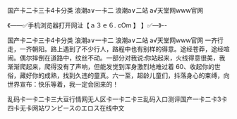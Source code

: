 国产卡二卡三卡4卡分类
浪潮a∨一卡二
浪潮a∨二站
а√天堂网www官网


《——✅手机浏览器打开网沚【ａ３ｅ６. cOm 】 】✅—》--

国产卡二卡三卡4卡分类
浪潮a∨一卡二
浪潮a∨二站
а√天堂网www官网
一齐行走，一齐朝阳。路上遇到了不少行人，路程中也有别样的得意。途经苍莽，途经喧闹。偶尔摔倒在道路中，纹丝不动。一部分对我说:你站起来，火线得意很美，我渐渐爬起来，爬得没有了声响，但能发觉到浑身激烈地难过着
		60、收起你的世俗，藏好你的成熟，找到久违的童真。六一至，超龄儿童们，抖落身心的束缚，向世界宣布：快乐等着，我一定会回来的！





乱码卡一卡二卡三大豆行情网无人区卡一卡二卡三乱码入口测评国产一卡二卡3卡四卡无卡网站ワンピースのエロス在线中文
